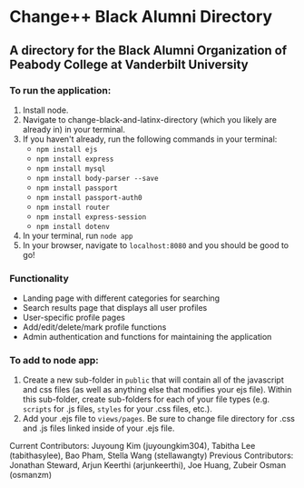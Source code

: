 # Change++ Black Alumni Directory
## A directory for the Black Alumni Organization of Peabody College at Vanderbilt University

### To run the application:
1. Install node.
2. Navigate to change-black-and-latinx-directory (which you likely are already in) in your terminal.
3. If you haven't already, run the following commands in your terminal:
   - `npm install ejs`
   - `npm install express`
   - `npm install mysql`
   - `npm install body-parser --save`
   - `npm install passport`
   - `npm install passport-auth0`
   - `npm install router`
   - `npm install express-session`
   - `npm install dotenv`
4. In your terminal, run `node app`
5. In your browser, navigate to `localhost:8080` and you should be good to go!

### Functionality
- Landing page with different categories for searching
- Search results page that displays all user profiles
- User-specific profile pages
- Add/edit/delete/mark profile functions
- Admin authentication and functions for maintaining the application

### To add to node app:
1. Create a new sub-folder in `public` that will contain all of the javascript and css files (as well as anything else that modifies your ejs file). Within this sub-folder, create sub-folders for each of your file types (e.g. `scripts` for .js files, `styles` for your .css files, etc.).
2. Add your .ejs file to `views/pages`. Be sure to change file directory for .css and .js files linked inside of your .ejs file.

Current Contributors: Juyoung Kim (juyoungkim304), Tabitha Lee (tabithasylee), Bao Pham, Stella Wang (stellawangty)
Previous Contributors: Jonathan Steward, Arjun Keerthi (arjunkeerthi), Joe Huang, Zubeir Osman (osmanzm)
